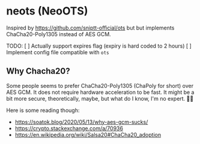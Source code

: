 # neots (NeoOTS)

Inspired by https://github.com/sniptt-official/ots but but implements 
ChaCha20-Poly1305 instead of AES GCM.

TODO:
[ ] Actually support expires flag (expiry is hard coded to 2 hours)
[ ] Implement config file compatible with `ots`

## Why Chacha20?
Some people seems to prefer ChaCha20-Poly1305 (ChaPoly for short) over AES 
GCM. It does not require hardware acceleration to be fast. It might be a bit 
more secure, theoretically, maybe, but what do I know, I'm no expert. 🤷‍♂️

Here is some reading though:
- https://soatok.blog/2020/05/13/why-aes-gcm-sucks/
- https://crypto.stackexchange.com/a/70936
- https://en.wikipedia.org/wiki/Salsa20#ChaCha20_adoption

